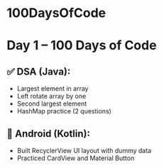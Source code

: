 # 100DaysOfCode

# Day 1 – 100 Days of Code

## ✅ DSA (Java):
- Largest element in array
- Left rotate array by one
- Second largest element
- HashMap practice (2 questions)

## 📱 Android (Kotlin):
- Built RecyclerView UI layout with dummy data
- Practiced CardView and Material Button
